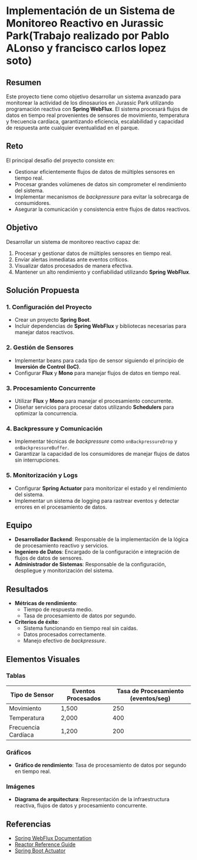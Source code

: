 # Implementación de un Sistema de Monitoreo Reactivo en Jurassic Park(Trabajo realizado por Pablo ALonso y francisco carlos lopez soto)

## Resumen

Este proyecto tiene como objetivo desarrollar un sistema avanzado para monitorear la actividad de los dinosaurios en Jurassic Park utilizando programación reactiva con **Spring WebFlux**. El sistema procesará flujos de datos en tiempo real provenientes de sensores de movimiento, temperatura y frecuencia cardíaca, garantizando eficiencia, escalabilidad y capacidad de respuesta ante cualquier eventualidad en el parque.

## Reto

El principal desafío del proyecto consiste en:
- Gestionar eficientemente flujos de datos de múltiples sensores en tiempo real.
- Procesar grandes volúmenes de datos sin comprometer el rendimiento del sistema.
- Implementar mecanismos de *backpressure* para evitar la sobrecarga de consumidores.
- Asegurar la comunicación y consistencia entre flujos de datos reactivos.

## Objetivo

Desarrollar un sistema de monitoreo reactivo capaz de:
1. Procesar y gestionar datos de múltiples sensores en tiempo real.
2. Enviar alertas inmediatas ante eventos críticos.
3. Visualizar datos procesados de manera efectiva.
4. Mantener un alto rendimiento y confiabilidad utilizando **Spring WebFlux**.

## Solución Propuesta

### 1. Configuración del Proyecto
- Crear un proyecto **Spring Boot**.
- Incluir dependencias de **Spring WebFlux** y bibliotecas necesarias para manejar datos reactivos.

### 2. Gestión de Sensores
- Implementar beans para cada tipo de sensor siguiendo el principio de **Inversión de Control (IoC)**.
- Configurar **Flux** y **Mono** para manejar flujos de datos en tiempo real.

### 3. Procesamiento Concurrente
- Utilizar **Flux** y **Mono** para manejar el procesamiento concurrente.
- Diseñar servicios para procesar datos utilizando **Schedulers** para optimizar la concurrencia.

### 4. Backpressure y Comunicación
- Implementar técnicas de *backpressure* como `onBackpressureDrop` y `onBackpressureBuffer`.
- Garantizar la capacidad de los consumidores de manejar flujos de datos sin interrupciones.

### 5. Monitorización y Logs
- Configurar **Spring Actuator** para monitorizar el estado y el rendimiento del sistema.
- Implementar un sistema de logging para rastrear eventos y detectar errores en el procesamiento de datos.

## Equipo

- **Desarrollador Backend**: Responsable de la implementación de la lógica de procesamiento reactivo y servicios.
- **Ingeniero de Datos**: Encargado de la configuración e integración de flujos de datos de sensores.
- **Administrador de Sistemas**: Responsable de la configuración, despliegue y monitorización del sistema.

## Resultados

- **Métricas de rendimiento**:
  - Tiempo de respuesta medio.
  - Tasa de procesamiento de datos por segundo.
- **Criterios de éxito**:
  - Sistema funcionando en tiempo real sin caídas.
  - Datos procesados correctamente.
  - Manejo efectivo de *backpressure*.

## Elementos Visuales

### Tablas
| Tipo de Sensor  | Eventos Procesados | Tasa de Procesamiento (eventos/seg) |
|-----------------|--------------------|------------------------------------|
| Movimiento      | 1,500             | 250                                |
| Temperatura     | 2,000             | 400                                |
| Frecuencia Cardíaca | 1,200         | 200                                |

### Gráficos
- **Gráfico de rendimiento**: Tasa de procesamiento de datos por segundo en tiempo real.

### Imágenes
- **Diagrama de arquitectura**: Representación de la infraestructura reactiva, flujos de datos y procesamiento concurrente.

## Referencias

- [Spring WebFlux Documentation](https://spring.io/projects/spring-webflux)
- [Reactor Reference Guide](https://projectreactor.io/docs)
- [Spring Boot Actuator](https://docs.spring.io/spring-boot/docs/current/reference/html/actuator.html)
